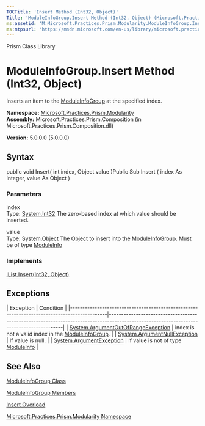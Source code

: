 ```yaml
---
TOCTitle: 'Insert Method (Int32, Object)'
Title: 'ModuleInfoGroup.Insert Method (Int32, Object) (Microsoft.Practices.Prism.Modularity)'
ms:assetid: 'M:Microsoft.Practices.Prism.Modularity.ModuleInfoGroup.Insert(System.Int32,System.Object)'
ms:mtpsurl: 'https://msdn.microsoft.com/en-us/library/microsoft.practices.prism.modularity.moduleinfogroup.insert(v=pandp.50)'
---
```


Prism Class Library

ModuleInfoGroup.Insert Method (Int32, Object)
=================================================

Inserts an item to the [ModuleInfoGroup](https://msdn.microsoft.com/library/microsoft.practices.prism.modularity.moduleinfogroup) at the specified index.

**Namespace:** [Microsoft.Practices.Prism.Modularity](https://msdn.microsoft.com/library/microsoft.practices.prism.modularity)
**Assembly:** Microsoft.Practices.Prism.Composition (in Microsoft.Practices.Prism.Composition.dll)

**Version:** 5.0.0.0 (5.0.0.0)

## Syntax


public void Insert( int index, Object value )Public Sub Insert ( index As Integer, value As Object )

### Parameters

index  
Type: [System.Int32](http://msdn.microsoft.com/en-us/library/td2s409d)
The zero-based index at which value should be inserted.

value  
Type: [System.Object](http://msdn.microsoft.com/en-us/library/e5kfa45b)
The [Object](http://msdn.microsoft.com/en-us/library/e5kfa45b) to insert into the [ModuleInfoGroup](https://msdn.microsoft.com/library/microsoft.practices.prism.modularity.moduleinfogroup). Must be of type [ModuleInfo](https://msdn.microsoft.com/library/microsoft.practices.prism.modularity.moduleinfo)

### Implements

[IList.Insert(Int32, Object)](http://msdn.microsoft.com/en-us/library/zkf4388a)

Exceptions
----------

<span id="exceptionsToggle"></span>
| Exception                                                                                   | Condition                                                                                                                               |
|---------------------------------------------------------------------------------------------|-----------------------------------------------------------------------------------------------------------------------------------------|
| [System.ArgumentOutOfRangeException](http://msdn.microsoft.com/en-us/library/8xt94y6e) | index is not a valid index in the [ModuleInfoGroup](https://msdn.microsoft.com/library/microsoft.practices.prism.modularity.moduleinfogroup). |
| [System.ArgumentNullException](http://msdn.microsoft.com/en-us/library/27426hcy)       | If value is null.                                                                                                                       |
| [System.ArgumentException](http://msdn.microsoft.com/en-us/library/3w1b3114)           | If value is not of type [ModuleInfo](https://msdn.microsoft.com/library/microsoft.practices.prism.modularity.moduleinfo)                      |

See Also
--------


[ModuleInfoGroup Class](https://msdn.microsoft.com/library/microsoft.practices.prism.modularity.moduleinfogroup)

[ModuleInfoGroup Members](https://msdn.microsoft.com/allmembers.t:microsoft.practices.prism.modularity.moduleinfogroup)

[Insert Overload](https://msdn.microsoft.com/overload:microsoft.practices.prism.modularity.moduleinfogroup.insert)

[Microsoft.Practices.Prism.Modularity Namespace](https://msdn.microsoft.com/library/microsoft.practices.prism.modularity)
